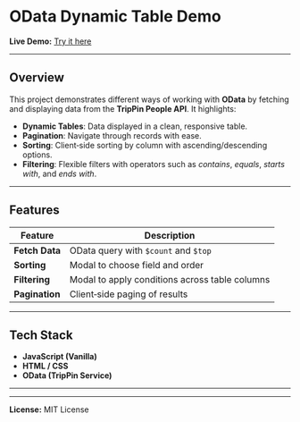 # OData Dynamic Table Demo

**Live Demo:** [Try it here](https://raddames-tonui.github.io/ODATA/client.html)

---

## Overview

This project demonstrates different ways of working with **OData** by fetching and displaying data from the **TripPin People API**. It highlights:

* **Dynamic Tables**: Data displayed in a clean, responsive table.
* **Pagination**: Navigate through records with ease.
* **Sorting**: Client‑side sorting by column with ascending/descending options.
* **Filtering**: Flexible filters with operators such as *contains*, *equals*, *starts with*, and *ends with*.

---

## Features

| Feature        | Description                                    |
| -------------- | ---------------------------------------------- |
| **Fetch Data** | OData query with `$count` and `$top`           |
| **Sorting**    | Modal to choose field and order                |
| **Filtering**  | Modal to apply conditions across table columns |
| **Pagination** | Client‑side paging of results                  |

---

## Tech Stack

* **JavaScript (Vanilla)**
* **HTML / CSS**
* **OData (TripPin Service)**

---



---

**License:** MIT License
